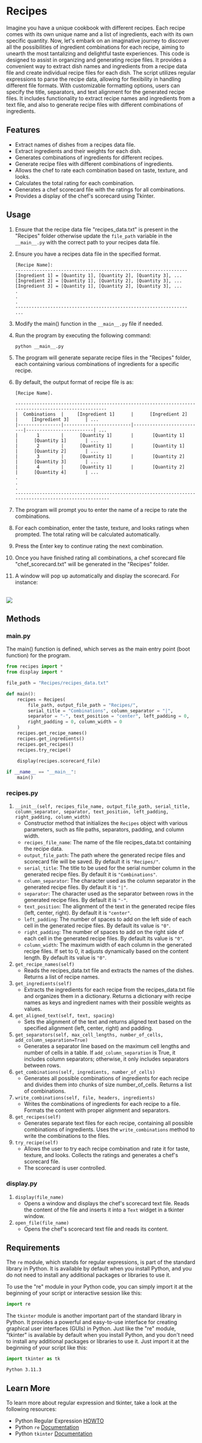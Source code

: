 # Recipes

 Imagine you have a unique cookbook with different recipes. Each recipe comes with its own unique name and a list of ingredients, each with its own specific quantity. Now, let's embark on an imaginative journey to discover all the possibilities of ingredient combinations for each recipe, aiming to unearth the most tantalizing and delightful taste experiences.
This code is designed to assist in organizing and generating recipe files. It provides a convenient way to extract dish names and ingredients from a recipe data file and create individual recipe files for each dish. The script utilizes regular expressions to parse the recipe data, allowing for flexibility in handling different file formats. With customizable formatting options, users can specify the title, separators, and text alignment for the generated recipe files. It includes functionality to extract recipe names and ingredients from a text file, and also to generate recipe files with different combinations of ingredients.


## Features

- Extract names of dishes from a recipes data file.
- Extract ingredients and their weights for each dish.
- Generates combinations of ingredients for different recipes.
- Generate recipe files with different combinations of ingredients.
- Allows the chef to rate each combination based on taste, texture, and looks.
- Calculates the total rating for each combination.
- Generates a chef scorecard file with the ratings for all combinations.
- Provides a display of the chef's scorecard using Tkinter.

## Usage

1. Ensure that the recipe data file "recipes_data.txt" is present in the "Recipes" folder otherwise update the `file_path` variable in the `__main__.py` with the correct path to your recipes data file.
2. Ensure you have a recipes data file in the specified format.
   
   ```
   [Recipe Name]:
   ----------------------------------------------------------------
   [Ingredient 1] = [Quantity 1], [Quantity 2], [Quantity 3], ...
   [Ingredient 2] = [Quantity 1], [Quantity 2], [Quantity 3], ...
   [Ingredient 3] = [Quantity 1], [Quantity 2], [Quantity 3], ...
   .
   .
   .
   ----------------------------------------------------------------
   ...
   ```
4. Modify the main() function in the `__main__.py` file if needed.
5. Run the program by executing the following command:
   ```Shell
   python __main__.py
   ```
5. The program will generate separate recipe files in the "Recipes" folder, each containing various combinations of ingredients for a specific recipe.
6. By default, the output format of recipe file is as:

   ```
   [Recipe Name].
   
   -----------------------------------------------------------------------------------------------------
   |  Combinations  |     [Ingredient 1]      |      [Ingredient 2]      |     [Ingredient 3]      | ...
   |----------------|-------------------------|--------------------------|-------------------------| ...
   |       1        |      [Quantity 1]       |       [Quantity 1]       |      [Quantity 1]       | ...
   |       2        |      [Quantity 1]       |       [Quantity 1]       |      [Quantity 2]       | ...
   |       3        |      [Quantity 1]       |       [Quantity 2]       |      [Quantity 3]       | ...
   |       4        |      [Quantity 1]       |       [Quantity 2]       |      [Quantity 4]       | ...
   .
   .
   .
   ------------------------------------------------------------------------------------------------------
   ```
7. The program will prompt you to enter the name of a recipe to rate the combinations.
8. For each combination, enter the taste, texture, and looks ratings when prompted. The total rating will be calculated automatically.
9. Press the Enter key to continue rating the next combination.
10. Once you have finished rating all combinations, a chef scorecard file "chef_scorecard.txt" will be generated in the "Recipes" folder.
11. A window will pop up automatically and display the scorecard. For instance:
<br/>
<img src="https://github.com/saudzahirr/recipes/assets/76210541/5550934a-634c-42a8-a547-cd080e840e21">
<br/>
    
## Methods
### __main__.py
The main() function is defined, which serves as the main entry point (boot function) for the program.
```python
from recipes import *
from display import *

file_path = "Recipes/recipes_data.txt"

def main():
    recipes = Recipes(
        file_path, output_file_path = "Recipes/",
        serial_title = "Combinations", column_separator = "|",
        separator = "-", text_position = "center", left_padding = 0,
        right_padding = 0, column_width = 0
    )
    recipes.get_recipe_names()
    recipes.get_ingredients()
    recipes.get_recipes()
    recipes.try_recipe()
    
    display(recipes.scorecard_file)

if __name__ == "__main__":
    main()
```
### recipes.py
1. `__init__(self, recipes_file_name, output_file_path, serial_title, column_separator, separator, text_position, left_padding, right_padding, column_width)`
   - Constructor method that initializes the `Recipes` object with various parameters, such as file paths, separators, padding, and column width.
   - `recipes_file_name`: The name of the file recipes_data.txt containing the recipe data.
   - `output_file_path`: The path where the generated recipe files and scorecard file will be saved. By default it is `"Recipes/"`.
   - `serial_title`: The title to be used for the serial number column in the generated recipe files. By default it is `"Combinations"`.
   - `column_separator`: The character used as the column separator in the generated recipe files. By default it is `"|"`.
   - `separator`: The character used as the separator between rows in the generated recipe files. By default it is `"-"`.
   - `text_position`: The alignment of the text in the generated recipe files (left, center, right). By default it is `"center"`.
   - `left_padding`: The number of spaces to add on the left side of each cell in the generated recipe files. By default its value is `"0"`.
   - `right_padding`: The number of spaces to add on the right side of each cell in the generated recipe files. By default its value is `"0"`.
   - `column_width`: The maximum width of each column in the generated recipe files. If set to 0, it adjusts dynamically based on the content length. By default its value is `"0"`.
2. `get_recipe_names(self)`
   - Reads the recipes_data.txt file and extracts the names of the dishes. Returns a list of recipe names.
4. `get_ingredients(self)`
   - Extracts the ingredients for each recipe from the recipes_data.txt file and organizes them in a dictionary. Returns a dictionary with recipe names as keys and ingredient names with their possible weights as values.
5. `get_aligned_text(self, text, spacing)`
   - Sets the alignment of the text and returns aligned text based on the specified alignment (left, center, right) and padding.
6. `get_separators(self, max_cell_lengths, number_of_cells, add_column_separation=True)`
   - Generates a separator line based on the maximum cell lengths and number of cells in a table. If `add_column_separation` is True, it includes column separators; otherwise, it only includes separators between rows.
7. `get_combinations(self, ingredients, number_of_cells)`
   - Generates all possible combinations of ingredients for each recipe and divides them into chunks of size number_of_cells. Returns a list of combinations.
8. `write_combinations(self, file, headers, ingredients)`
    - Writes the combinations of ingredients for each recipe to a file. Formats the content with proper alignment and separators.
9. `get_recipes(self)`
    - Generates separate text files for each recipe, containing all possible combinations of ingredients. Uses the `write_combinations` method to write the combinations to the files.
10. `try_recipe(self)`
    - Allows the user to try each recipe combination and rate it for taste, texture, and looks. Collects the ratings and generates a chef's scorecard file.
    - The scorecard is user controlled.
    
### display.py
1. `display(file_name)`
   - Opens a window and displays the chef's scorecard text file. Reads the content of the file and inserts it into a `Text` widget in a tkinter window.
2. `open_file(file_name)`
   - Opens the chef's scorecard text file and reads its content.

## Requirements
The `re` module, which stands for regular expressions, is part of the standard library in Python. It is available by default when you install Python, and you do not need to install any additional packages or libraries to use it.

To use the "re" module in your Python code, you can simply import it at the beginning of your script or interactive session like this:
```python
import re
```
The `tkinter` module is another important part of the standard library in Python. It provides a powerful and easy-to-use interface for creating graphical user interfaces (GUIs) in Python. Just like the "re" module, "tkinter" is available by default when you install Python, and you don't need to install any additional packages or libraries to use it. Just import it at the beginning of your script like this:
```python
import tkinter as tk
```
`Python 3.11.3`

## Learn More
To learn more about regular expression and tkinter, take a look at the following resources:
- Python Regular Expression [HOWTO](https://docs.python.org/3/howto/regex.html)
- Python `re` [Documentation](https://docs.python.org/3/library/re.html)
- Python `tkinter` [Documentation](https://docs.python.org/3/library/tkinter.html)
